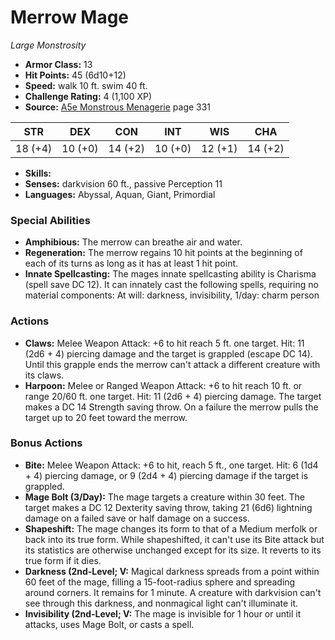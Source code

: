 # Merrow Mage

*Large* *Monstrosity*

- **Armor Class:** 13
- **Hit Points:** 45 (6d10+12)
- **Speed:** walk 10 ft. swim 40 ft.
- **Challenge Rating:** 4 (1,100 XP)
- **Source:** [A5e Monstrous Menagerie](https://enpublishingrpg.com/products/level-up-monstrous-menagerie-a5e) page 331

| STR | DEX | CON | INT | WIS | CHA |
| --- | --- | --- | --- | --- | --- |
| 18 (+4) | 10 (+0) | 14 (+2) | 10 (+0) | 12 (+1) | 14 (+2) |

- **Skills:** 
- **Senses:** darkvision 60 ft., passive Perception 11
- **Languages:** Abyssal, Aquan, Giant, Primordial
### Special Abilities
- **Amphibious:** The merrow can breathe air and water.
- **Regeneration:** The merrow regains 10 hit points at the beginning of each of its turns as long as it has at least 1 hit point.
- **Innate Spellcasting:** The mages innate spellcasting ability is Charisma (spell save DC 12). It can innately cast the following spells, requiring no material components: At will: darkness, invisibility, 1/day: charm person
### Actions
- **Claws:** Melee Weapon Attack: +6 to hit  reach 5 ft.  one target. Hit: 11 (2d6 + 4) piercing damage  and the target is grappled (escape DC 14). Until this grapple ends  the merrow can't attack a different creature with its claws.
- **Harpoon:** Melee or Ranged Weapon Attack: +6 to hit  reach 10 ft. or range 20/60 ft.  one target. Hit: 11 (2d6 + 4) piercing damage. The target makes a DC 14 Strength saving throw. On a failure  the merrow pulls the target up to 20 feet toward the merrow.
### Bonus Actions
- **Bite:** Melee Weapon Attack: +6 to hit, reach 5 ft., one target. Hit: 6 (1d4 + 4) piercing damage, or 9 (2d4 + 4) piercing damage if the target is grappled.
- **Mage Bolt (3/Day):** The mage targets a creature within 30 feet. The target makes a DC 12 Dexterity saving throw, taking 21 (6d6) lightning damage on a failed save or half damage on a success.
- **Shapeshift:** The mage changes its form to that of a Medium merfolk or back into its true form. While shapeshifted, it can't use its Bite attack but its statistics are otherwise unchanged except for its size. It reverts to its true form if it dies.
- **Darkness (2nd-Level; V:** Magical darkness spreads from a point within 60 feet of the mage, filling a 15-foot-radius sphere and spreading around corners. It remains for 1 minute. A creature with darkvision can't see through this darkness, and nonmagical light can't illuminate it.
- **Invisibility (2nd-Level; V:** The mage is invisible for 1 hour or until it attacks, uses Mage Bolt, or casts a spell.


